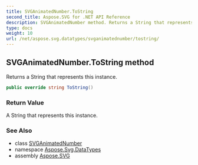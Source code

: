 ```yaml
---
title: SVGAnimatedNumber.ToString
second_title: Aspose.SVG for .NET API Reference
description: SVGAnimatedNumber method. Returns a String that represents this instance
type: docs
weight: 10
url: /net/aspose.svg.datatypes/svganimatednumber/tostring/
---
```

## SVGAnimatedNumber.ToString method

Returns a String that represents this instance.

```csharp
public override string ToString()
```

### Return Value

A String that represents this instance.

### See Also

* class [SVGAnimatedNumber](../)
* namespace [Aspose.Svg.DataTypes](../../../aspose.svg.datatypes/)
* assembly [Aspose.SVG](../../../)
